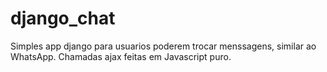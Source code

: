 # django_chat

Simples app django para usuarios poderem trocar menssagens, similar ao WhatsApp. Chamadas ajax feitas em Javascript puro.
